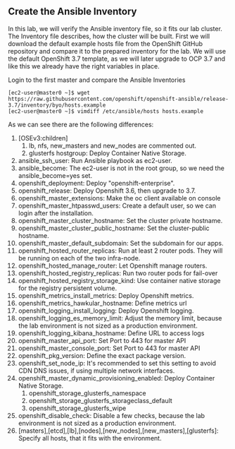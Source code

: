 ## Create the Ansible Inventory

In this lab, we will verify the Ansible inventory file, so it fits our lab cluster. The Inventory file describes, how the cluster will be built.
First we will download the default example hosts file from the OpenShift GitHub repository and compare it to the prepared inventory for the lab. We will use the default OpenShift 3.7 template, as we will later upgrade to OCP 3.7 and like this we already have the right variables in place.

Login to the first master and compare the Ansible Inventories
```
[ec2-user@master0 ~]$ wget https://raw.githubusercontent.com/openshift/openshift-ansible/release-3.7/inventory/byo/hosts.example
[ec2-user@master0 ~]$ vimdiff /etc/ansible/hosts hosts.example
```
As we can see there are the following differences:
1. [OSEv3:children]
    1. lb, nfs, new_masters and new_nodes are commented out.
    1. glusterfs hostgroup: Deploy Container Native Storage.
1. ansible_ssh_user: Run Ansible playbook as ec2-user.
1. ansible_become: The ec2-user is not in the root group, so we need the ansible_become=yes set.
1. openshift_deployment: Deploy "openshift-enterprise".
1. openshift_release: Deploy Openshift 3.6, then upgrade to 3.7.
1. openshift_master_extensions: Make the oc client available on console
1. openshift_master_htpasswd_users: Create a default user, so we can login after the installation.
1. openshift_master_cluster_hostname: Set the cluster private hostname.
1. openshift_master_cluster_public_hostname: Set the cluster-public hostname.
1. openshift_master_default_subdomain: Set the subdomain for our apps.
1. openshift_hosted_router_replicas: Run at least 2 router pods. They will be running on each of the two infra-node.
1. openshift_hosted_manage_router: Let Openshift manage routers.
1. openshift_hosted_registry_replicas: Run two router pods for fail-over
1. openshift_hosted_registry_storage_kind: Use container native storage for the registry persistent volume.
1. openshift_metrics_install_metrics: Deploy Openshift metrics.
1. openshift_metrics_hawkular_hostname: Define metrics url
1. openshift_logging_install_logging: Deploy Openshift logging.
1. openshift_logging_es_memory_limit: Adjust the memory limit, because the lab environment is not sized as a production environment.
1. openshift_logging_kibana_hostname: Define URL to access logs
1. openshift_master_api_port: Set Port to 443 for master API
1. openshift_master_console_port: Set Port to 443 for master API
1. openshift_pkg_version: Define the exact package version.
1. openshift_set_node_ip: It's recommended to set this setting to avoid CDN DNS issues, if using multiple network interfaces.
1. openshift_master_dynamic_provisioning_enabled: Deploy Container Native Storage.
    1. openshift_storage_glusterfs_namespace
    1. openshift_storage_glusterfs_storageclass_default
    1. openshift_storage_glusterfs_wipe
1. openshift_disable_check: Disable a few checks, because the lab environment is not sized as a production environment.
1. [masters],[etcd],[lb],[nodes],[new_nodes],[new_masters],[glusterfs]: Specify all hosts, that it fits with the environment.
